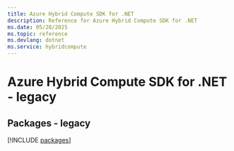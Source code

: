 ```yaml
---
title: Azure Hybrid Compute SDK for .NET
description: Reference for Azure Hybrid Compute SDK for .NET
ms.date: 05/28/2025
ms.topic: reference
ms.devlang: dotnet
ms.service: hybridcompute
---
```

# Azure Hybrid Compute SDK for .NET - legacy
## Packages - legacy
[!INCLUDE [packages](hybrid-compute-index.md)]